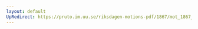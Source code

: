 ```yaml
---
layout: default
UpRedirect: https://pruto.im.uu.se/riksdagen-motions-pdf/1867/mot_1867__ak__10/mot_1867__ak__10-003.pdf
---
```

